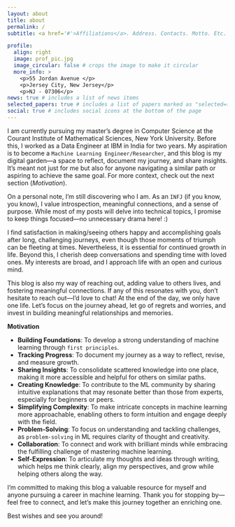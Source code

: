 ```yaml
---
layout: about
title: about
permalink: /
subtitle: <a href='#'>Affiliations</a>. Address. Contacts. Motto. Etc.

profile:
  align: right
  image: prof_pic.jpg
  image_circular: false # crops the image to make it circular
  more_info: >
    <p>55 Jordan Avenue </p>
    <p>Jersey City, New Jersey</p>
    <p>NJ - 07306</p>
news: true # includes a list of news items
selected_papers: true # includes a list of papers marked as "selected={true}"
social: true # includes social icons at the bottom of the page
---
```


I am currently pursuing my master’s degree in Computer Science at the Courant Institute of Mathematical Sciences, New York University. Before this, I worked as a Data Engineer at IBM in India for two years. My aspiration is to become a `Machine Learning Engineer/Researcher`, and this blog is my digital garden—a space to reflect, document my journey, and share insights. It’s meant not just for me but also for anyone navigating a similar path or aspiring to achieve the same goal. For more context, check out the next section (_Motivation_).

On a personal note, I’m still discovering who I am. As an `INFJ` (if you know, you know), I value introspection, meaningful connections, and a sense of purpose. While most of my posts will delve into technical topics, I promise to keep things focused—no unnecessary drama here! :)

I find satisfaction in making/seeing others happy and accomplishing goals after long, challenging journeys, even though those moments of triumph can be fleeting at times. Nevertheless, it is essential for continued growth in life. Beyond this, I cherish deep conversations and spending time with loved ones. My interests are broad, and I approach life with an open and curious mind.

This blog is also my way of reaching out, adding value to others lives, and fostering meaningful connections. If any of this resonates with you, don’t hesitate to reach out—I’d love to chat! At the end of the day, we only have one life. Let’s focus on the journey ahead, let go of regrets and worries, and invest in building meaningful relationships and memories.

**Motivation**

- **Building Foundations**: To develop a strong understanding of machine learning through `first principles`.
- **Tracking Progress**: To document my journey as a way to reflect, revise, and measure growth.
- **Sharing Insights**: To consolidate scattered knowledge into one place, making it more accessible and helpful for others on similar paths.
- **Creating Knowledge**: To contribute to the ML community by sharing intuitive explanations that may resonate better than those from experts, especially for beginners or peers.
- **Simplifying Complexity**: To make intricate concepts in machine learning more approachable, enabling others to form intuition and engage deeply with the field.
- **Problem-Solving**: To focus on understanding and tackling challenges, as `problem-solving` in ML requires clarity of thought and creativity.
- **Collaboration**: To connect and work with brilliant minds while embracing the fulfilling challenge of mastering machine learning.
- **Self-Expression**: To articulate my thoughts and ideas through writing, which helps me think clearly, align my perspectives, and grow while helping others along the way.

I’m committed to making this blog a valuable resource for myself and anyone pursuing a career in machine learning. Thank you for stopping by—feel free to connect, and let’s make this journey together an enriching one.

Best wishes and see you around!
